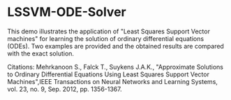 # LSSVM-ODE-Solver
This demo illustrates the application of "Least Squares Support Vector machines" for learning the solution of ordinary differential equations (ODEs). Two examples are provided and the obtained results are compared with the exact solution.

Citations:
Mehrkanoon S., Falck T., Suykens J.A.K., "Approximate Solutions to Ordinary Differential Equations Using Least Squares Support Vector Machines",IEEE Transactions on Neural Networks and Learning Systems, vol. 23, no. 9, Sep. 2012, pp. 1356-1367.
